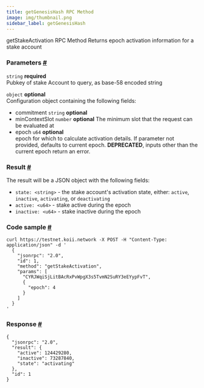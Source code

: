 ```yaml
--- 
title: getGenesisHash RPC Method  
image: img/thumbnail.png 
sidebar_label: getGenesisHash 
---  
```

getStakeActivation RPC Method 
Returns epoch activation information for a stake account

### Parameters [#](#parameters)
`string` **required**  
Pubkey of stake Account to query, as base-58 encoded string  

`object` **optional**  
Configuration object containing the following fields:    
- commitment `string` **optional**  
- minContextSlot `number` **optional** 
  The minimum slot that the request can be evaluated at   
- epoch `u64` **optional**  
  epoch for which to calculate activation details. If parameter not provided, defaults to current epoch. **DEPRECATED**, inputs other than the current epoch return an error.

### Result [#](#result)

The result will be a JSON object with the following fields:

*   `state: <string>` - the stake account's activation state, either: `active`, `inactive`, `activating`, or `deactivating`
*   `active: <u64>` - stake active during the epoch
*   `inactive: <u64>` - stake inactive during the epoch

### Code sample [#](#code-sample)

```
curl https://testnet.koii.network -X POST -H "Content-Type: application/json" -d '
  {
    "jsonrpc": "2.0",
    "id": 1,
    "method": "getStakeActivation",
    "params": [
      "CYRJWqiSjLitBAcRxPvWpgX3s5TvmN2SuRY3eEYypFvT",
      {
        "epoch": 4
      }
    ]
  }
'
```


### Response [#](#response)

```
{
  "jsonrpc": "2.0",
  "result": {
    "active": 124429280,
    "inactive": 73287840,
    "state": "activating"
  },
  "id": 1
}
```
